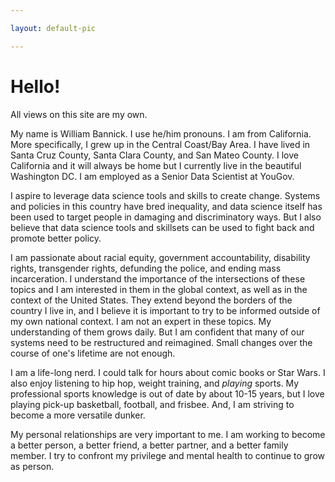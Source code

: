 ```yaml
---

layout: default-pic

---
```


# Hello!

All views on this site are my own.

My name is William Bannick. I use he/him pronouns. I am from California. More specifically, I grew up in the Central Coast/Bay Area. I have lived in Santa Cruz County, Santa Clara County, and San Mateo County. I love California and it will always be home but I currently live in the beautiful Washington DC. I am employed as a Senior Data Scientist at YouGov.

I aspire to leverage data science tools and skills to create change. Systems and policies in this country have bred inequality, and data science itself has been used to target people in damaging and discriminatory ways. But I also believe that data science tools and skillsets can be used to fight back and promote better policy.

I am passionate about racial equity, government accountability, disability rights, transgender rights, defunding the police, and ending mass incarceration. I understand the importance of the intersections of these topics and I am interested in them in the global context, as well as in the context of the United States. They extend beyond the borders of the country I live in, and I believe it is important to try to be informed outside of my own national context. I am not an expert in these topics. My understanding of them grows daily. But I am confident that many of our systems need to be restructured and reimagined. Small changes over the course of one's lifetime are not enough.

I am a life-long nerd. I could talk for hours about comic books or Star Wars. I also enjoy listening to hip hop, weight training, and _playing_ sports. My professional sports knowledge is out of date by about 10-15 years, but I love playing pick-up basketball, football, and frisbee. And, I am striving to become a more versatile dunker.

My personal relationships are very important to me. I am working to become a better person, a better friend, a better partner, and a better family member. I try to confront my privilege and mental health to continue to grow as person.